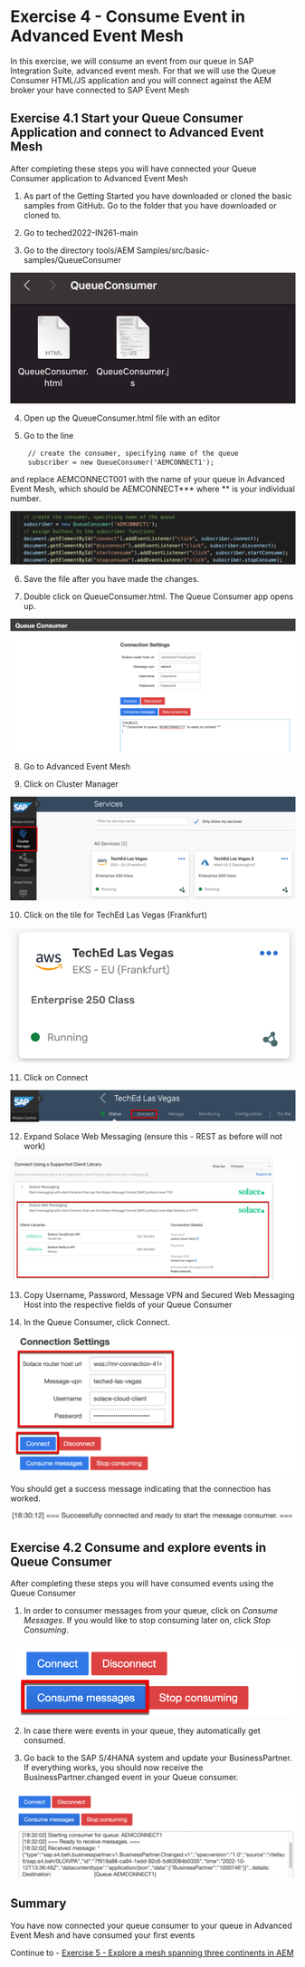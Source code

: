 # Exercise 4 - Consume Event in Advanced Event Mesh

In this exercise, we will consume an event from our queue in SAP Integration Suite, advanced event mesh. For that we will use the Queue Consumer HTML/JS application and you will connect against the AEM broker your have connected to SAP Event Mesh

## Exercise 4.1 Start your Queue Consumer Application and connect to Advanced Event Mesh

After completing these steps you will have connected your Queue Consumer application to Advanced Event Mesh

1. As part of the Getting Started you have downloaded or cloned the basic samples from GitHub. Go to the folder that you have downloaded or cloned to.

2. Go to teched2022-IN261-main

3. Go to the directory tools/AEM Samples/src/basic-samples/QueueConsumer


![Pic 1](/./images/IN261-ex4-1.png)

4. Open up the QueueConsumer.html file with an editor

5. Go to the line

        // create the consumer, specifying name of the queue
        subscriber = new QueueConsumer('AEMCONNECT1');
        
and replace AEMCONNECT001 with the name of your queue in Advanced Event Mesh, which should be AEMCONNECT*** where ** is your individual number.

![Pic 2](/./images/IN261-ex4-2.png)

6. Save the file after you have made the changes.

7. Double click on QueueConsumer.html. The Queue Consumer app opens up.

![Pic 3](/./images/IN261-ex4-3.png)

8. Go to Advanced Event Mesh

9. Click on Cluster Manager

![Pic 4](/./images/IN261-ex4-4.png)

10. Click on the tile for TechEd Las Vegas (Frankfurt)

![Pic 5](/./images/IN261-ex4-5.png)

11. Click on Connect

![Pic 6](/./images/IN261-ex4-6.png)

12. Expand Solace Web Messaging (ensure this - REST as before will not work)

![Pic 7](/./images/IN261-ex4-7.png)

13. Copy Username, Password, Message VPN and Secured Web Messaging Host into the respective fields of your Queue Consumer

14. In the Queue Consumer, click Connect. 

![Pic 8](/./images/IN261-ex4-8.png)

You should get a success message indicating that the connection has worked.

![Pic 9](/./images/IN261-ex4-9.png)

## Exercise 4.2 Consume and explore events in Queue Consumer 

After completing these steps you will have consumed events using the Queue Consumer

1. In order to consumer messages from your queue, click on *Consume Messages*. If you would like to stop consuming later on, click *Stop Consuming*.

![Pic 10](/./images/IN261-ex4-10.png)

2. In case there were events in your queue, they automatically get consumed.

3. Go back to the SAP S/4HANA system and update your BusinessPartner. If everything works, you should now receive the BusinessPartner.changed event in your Queue consumer.

![Pic 11](/./images/IN261-ex4-11.png)

## Summary

You have now connected your queue consumer to your queue in Advanced Event Mesh and have consumed your first events

Continue to - [Exercise 5 - Explore a mesh spanning three continents in AEM](../ex5/README.md)


